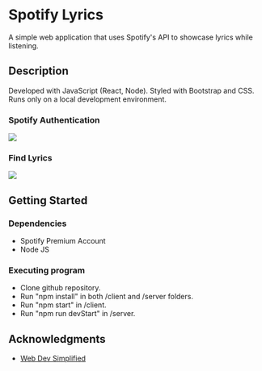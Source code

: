 # Spotify Lyrics

A simple web application that uses Spotify's API to showcase lyrics while listening.

## Description

Developed with JavaScript (React, Node). Styled with Bootstrap and CSS. Runs only on a local development environment.

### Spotify Authentication
![](gif/auth.gif)

### Find Lyrics
![](gif/findlyrics.gif)

## Getting Started

### Dependencies

* Spotify Premium Account
* Node JS

### Executing program

* Clone github repository.
* Run "npm install" in both /client and /server folders.
* Run "npm start" in /client.
* Run "npm run devStart" in /server.

## Acknowledgments

* [Web Dev Simplified](https://www.youtube.com/watch?v=Xcet6msf3eE)

